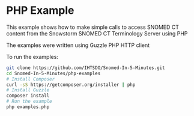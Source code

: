 PHP Example
===================

This example shows how to make simple calls to access SNOMED CT content from the Snowstorm SNOMED CT Terminology Server using PHP

The examples were written using Guzzle PHP HTTP client

To run the examples:

```bash
git clone https://github.com/IHTSDO/Snomed-In-5-Minutes.git
cd Snomed-In-5-Minutes/php-examples
# Install Composer
curl -sS https://getcomposer.org/installer | php
# Install Guzzle
composer install
# Run the example
php examples.php
```

